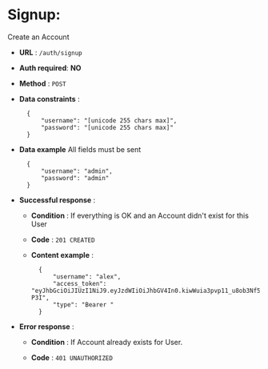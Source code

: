 # Signup:

Create an Account

+ **URL** : `/auth/signup`

+ **Auth required**: **NO**

+ **Method** : `POST`

+ **Data constraints** : 


        {
            "username": "[unicode 255 chars max]",
            "password": "[unicode 255 chars max]"
        }


+ **Data example** All fields must be sent


        {
            "username": "admin",
            "password": "admin"
        }    


+ **Successful response** :
    
    + **Condition** : If everything is OK and an Account didn't exist for this User
    
    + **Code** : `201 CREATED`
    
    + **Content example** :
    
        
            {
                "username": "alex",
                "access_token": "eyJhbGciOiJIUzI1NiJ9.eyJzdWIiOiJhbGV4In0.kiwWuia3pvp11_u8ob3Nf5myJ8cxonSpPQXgBMb-P3I",
                "type": "Bearer "
            }


+ **Error response** :

    + **Condition** :  If Account already exists for User.
    
    + **Code** : `401 UNAUTHORIZED`
